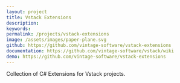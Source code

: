 ```yaml
---
layout: project
title: Vstack Extensions
description: 
keywords: 
permalink: /projects/vstack-extensions
image: /assets/images/paper-plane.svg
github: https://github.com/vintage-software/vstack-extensions
documentation: https://github.com/vintage-software/vstack/wiki
demo: https://github.com/vintage-software/vstack-extensions
---
```


Collection of C# Extensions for Vstack projects.